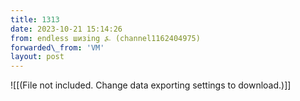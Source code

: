 ```yaml
---
title: 1313
date: 2023-10-21 15:14:26
from: endless шизing ⍼ (channel1162404975)
forwarded\_from: 'VM'
layout: post
---
```


![[(File not included. Change data exporting settings to download.)]]


